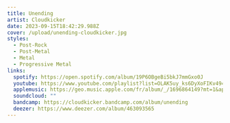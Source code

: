 ```yaml
---
title: Unending
artist: Cloudkicker
date: 2023-09-15T18:42:29.988Z
cover: /upload/unending-cloudkicker.jpg
styles:
  - Post-Rock
  - Post-Metal
  - Metal
  - Progressive Metal
links:
  spotify: https://open.spotify.com/album/19P6OBgeBi5bkJ7mmGxo0J
  youtube: https://www.youtube.com/playlist?list=OLAK5uy_ks6DyXoFIKv494-CYfMS6Zc3gasq8x42U
  applemusic: https://geo.music.apple.com/fr/album/_/1696864149?mt=1&app=music&ls=1&at=1000lHKX&ct=odesli_http&itscg=30200&itsct=odsl_m
  soundcloud: ""
  bandcamp: https://cloudkicker.bandcamp.com/album/unending
  deezer: https://www.deezer.com/album/463093565
---
```

